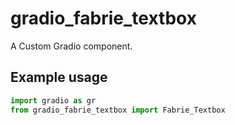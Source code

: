 
# gradio_fabrie_textbox
A Custom Gradio component.

## Example usage

```python
import gradio as gr
from gradio_fabrie_textbox import Fabrie_Textbox
```
